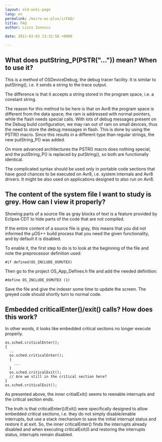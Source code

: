 ```yaml
---
layout: old-wiki-page
lang: en
permalink: /micro-os-plus/i/FAQ/
title: FAQ
author: Liviu Ionescu

date: 2011-03-03 13:32:58 +0000

---
```


What does putString_P(PSTR("...")) mean? When to use it?
---------------------------------------------------------

This is a method of OSDeviceDebug, the debug tracer facility. It is similar to putString(), i.e. it sends a string to the trace output.

The difference is that it accepts a string stored in the program space, i.e. a constant string.

The reason for this method to be here is that on Avr8 the program space is different from the data space; the ram is addressed with normal pointers, while the flash needs special calls. With lots of debug messages present on the Debug build configuration, we may ran out of ram on small devices, thus the need to store the debug messages in flash. This is done by using the PSTR() macro. Since this results in a different type than regular strings, the new putString_P() was added.

On more advanced architectures the PSTR() macro does nothing special, and the putString_P() is replaced by putString(), so both are functionally identical.

The complicated syntax should be used only in portable code sections that have good chances to be executed on Avr8, i.e. system internals and Avr8 drivers. It might be also used on applications designed to also run on Avr8.

The content of the system file I want to study is grey. How can I view it properly?
-----------------------------------------------------------------------------------

Showing parts of a source file as gray blocks of text is a feature provided by Eclipse CDT to hide parts of the code that are not compiled.

If the entire content of a source file is gray, this means that you did not informed the µOS++ build process that you need the given functionality, and by default it is disabled.

To enable it, the first step to do is to look at the beginning of the file and note the preprocessor definition used:

    #if defined(OS_INCLUDE_OSMUTEX)

Then go to the project OS_App_Defines.h file and add the needed definition:

    #define OS_INCLUDE_OSMUTEX (1)

Save the file and give the indexer some time to update the screen. The greyed code should shortly turn to normal code.

Embedded criticalEnter()/exit() calls? How does this work?
----------------------------------------------------------

In other words, it looks like embedded critical sections no longer execute properly.

    os.sched.criticalEnter();
    {
      ..
      os.sched.criticalEnter();
      {
        ...
      }
      os.sched.criticalExit();
      // Are we still in the critical section here?
    }
    os.sched.criticalExit();

As presented above, the inner critialExit() seems to reenable interrupts and the critical section ends.

The truth is that criticalEnter()/Exit() were specifically designed to allow embedded critical sections, i.e. they do not simply disable/enable interrupts, but use a stack mechanism to save the initial interrupt status and restore it at exit. So, the inner criticalEnter() finds the interrupts already disabled and when executing criticalExit(0 and restoring the interrupts status, interrupts remain disabled.
